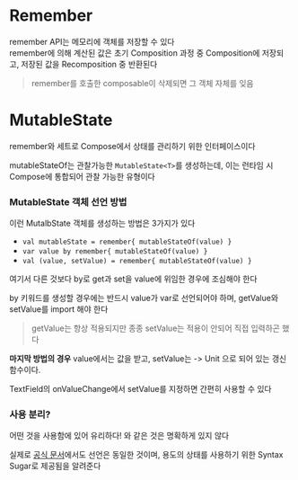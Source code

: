 # Remember
remember API는 메모리에 객체를 저장할 수 있다   
remember에 의해 계산된 값은 초기 Composition 과정 중 Composition에 저장되고, 저장된 값을 Recomposition 중 반환된다

> remember를 호출한 composable이 삭제되면 그 객체 자체를 잊음

# MutableState
remember와 세트로 Compose에서 상태를 관리하기 위한 인터페이스이다

mutableStateOf는 관찰가능한 ```MutableState<T>```를 생성하는데, 이는 런타임 시 Compose에 통합되어 관찰 가능한 유형이다

### MutableState 객체 선언 방법
이런 MutalbState 객체를 생성하는 방법은 3가지가 있다

+ ```val mutableState = remember{ mutableStateOf(value) }```
+ ```var value by remember{ mutableStateOf(value) }```
+ ```val (value, setValue) = remember{ mutableStateOf(value) }```

여기서 다른 것보다 by로 get과 set을 value에 위임한 경우에 조심해야 한다

by 키워드를 생성할 경우에는 반드시 value가 var로 선언되어야 하며, getValue와 setValue를 import 해야 한다

> getValue는 항상 적용되지만 종종 setValue는 적용이 안되어 직접 입력하곤 했다

**마지막 방법의 경우**
value에서는 값을 받고, setValue는 <T> -> Unit 으로 되어 있는 갱신 함수이다.

TextField의 onValueChange에서 setValue를 지정하면 간편히 사용할 수 있다

### 사용 분리?
어떤 것을 사용함에 있어 유리하다! 와 같은 것은 명확하게 있지 않다

실제로 [공식 문서](https://developer.android.com/develop/ui/compose/state?hl=ko)에서도 선언은 동일한 것이며, 용도의 상태를 사용하기 위한 Syntax Sugar로 제공됨을 알려준다